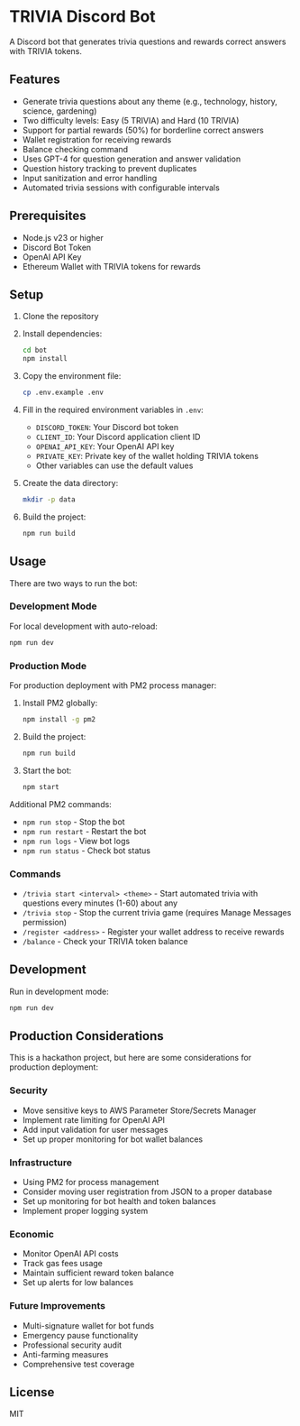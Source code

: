 # TRIVIA Discord Bot

A Discord bot that generates trivia questions and rewards correct answers with TRIVIA tokens.

## Features

- Generate trivia questions about any theme (e.g., technology, history, science, gardening)
- Two difficulty levels: Easy (5 TRIVIA) and Hard (10 TRIVIA)
- Support for partial rewards (50%) for borderline correct answers
- Wallet registration for receiving rewards
- Balance checking command
- Uses GPT-4 for question generation and answer validation
- Question history tracking to prevent duplicates
- Input sanitization and error handling
- Automated trivia sessions with configurable intervals

## Prerequisites

- Node.js v23 or higher
- Discord Bot Token
- OpenAI API Key
- Ethereum Wallet with TRIVIA tokens for rewards

## Setup

1. Clone the repository
2. Install dependencies:
   ```bash
   cd bot
   npm install
   ```
3. Copy the environment file:
   ```bash
   cp .env.example .env
   ```
4. Fill in the required environment variables in `.env`:
   - `DISCORD_TOKEN`: Your Discord bot token
   - `CLIENT_ID`: Your Discord application client ID
   - `OPENAI_API_KEY`: Your OpenAI API key
   - `PRIVATE_KEY`: Private key of the wallet holding TRIVIA tokens
   - Other variables can use the default values

5. Create the data directory:
   ```bash
   mkdir -p data
   ```

6. Build the project:
   ```bash
   npm run build
   ```

## Usage

There are two ways to run the bot:

### Development Mode
For local development with auto-reload:
```bash
npm run dev
```

### Production Mode
For production deployment with PM2 process manager:
1. Install PM2 globally:
   ```bash
   npm install -g pm2
   ```
2. Build the project:
   ```bash
   npm run build
   ```
3. Start the bot:
   ```bash
   npm start
   ```

Additional PM2 commands:
- `npm run stop` - Stop the bot
- `npm run restart` - Restart the bot
- `npm run logs` - View bot logs
- `npm run status` - Check bot status

### Commands

- `/trivia start <interval> <theme>` - Start automated trivia with questions every <interval> minutes (1-60) about any <theme>
- `/trivia stop` - Stop the current trivia game (requires Manage Messages permission)
- `/register <address>` - Register your wallet address to receive rewards
- `/balance` - Check your TRIVIA token balance

## Development

Run in development mode:
```bash
npm run dev
```

## Production Considerations

This is a hackathon project, but here are some considerations for production deployment:

### Security
- Move sensitive keys to AWS Parameter Store/Secrets Manager
- Implement rate limiting for OpenAI API
- Add input validation for user messages
- Set up proper monitoring for bot wallet balances

### Infrastructure
- Using PM2 for process management
- Consider moving user registration from JSON to a proper database
- Set up monitoring for bot health and token balances
- Implement proper logging system

### Economic
- Monitor OpenAI API costs
- Track gas fees usage
- Maintain sufficient reward token balance
- Set up alerts for low balances

### Future Improvements
- Multi-signature wallet for bot funds
- Emergency pause functionality
- Professional security audit
- Anti-farming measures
- Comprehensive test coverage

## License

MIT 